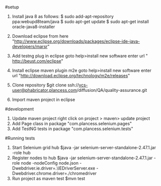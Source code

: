 #setup
1. Install java 8 as follows:
	$ sudo add-apt-repository ppa:webupd8team/java
	$ sudo apt-get update
	$ sudo apt-get install oracle-java8-installer

2. Download eclipse from here "http://www.eclipse.org/downloads/packages/eclipse-ide-java-developers/marsr"

3. Add testng plug in eclipse 
   goto help>install new software
   enter url " http://beust.com/eclipse"
4. Install eclipse maven plugin m2e
	goto help>install new software
    enter url "http://download.eclipse.org/technology/m2e/releases"
5. Clone repository
	$git clone ssh://vcs-user@phabricator.plancess.com/diffusion/QA/quality-assurance.git
6. Import maven project in eclipse

#development

1. Update maven project
   right click on project > maven> update project
2. Add Page class in package "com.plancess.selenium.pages"
2. Add TestNG tests in  package "com.plancess.selenium.tests"

#Running tests

1. Start Selenium grid hub 
 	$java -jar selenium-server-standalone-2.47.1.jar -role hub
2. Register nodes to hub 
	$java -jar selenium-server-standalone-2.47.1.jar -role node -nodeConfig node.json -Dwebdriver.ie.driver=.\IEDriverServer.exe -Dwebdriver.chrome.driver=./chromedriver
3. Run project as maven test
	$mvn test
